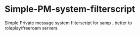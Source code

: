 # Simple-PM-system-filterscript
Simple Private message system filterscript for samp . better to roleplay/freeroam servers
